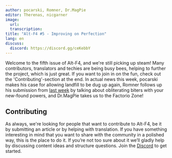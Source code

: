 ```yaml
---
author: pocarski, Romner, Dr.MagPie
editor: Therenas, nicgarner
image:
  url:
  transcription:
title: "Alt-F4 #5 - Improving on Perfection"
lang: en
discuss:
  discord: https://discord.gg/ceKebbY
---
```


Welcome to the fifth issue of Alt-F4, and we're still picking up steam! Many contributors, translators and techies are being busy bees, helping to further the project, which is just great. If you want to join in on the fun, check out the 'Contributing'-section at the end. In actual news this week, pocarski makes his case for allowing landfill to be dug up again, Romner follows up his submission from [last week](https://alt-f4.blog/ALTF4-4/#mod-spotlight-realistic-fusion-power-romner) by talking about obliterating biters with your new-found powers, and Dr.MagPie takes us to the Factorio Zone!

## Contributing

As always, we're looking for people that want to contribute to Alt-F4, be it by submitting an article or by helping with translation. If you have something interesting in mind that you want to share with the community in a polished way, this is the place to do it. If you’re not too sure about it we’ll gladly help by discussing content ideas and structure questions. Join the [Discord](https://discord.gg/nxnCFkb) to get started.